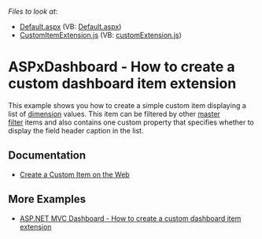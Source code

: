 <!-- default file list -->
*Files to look at*:

* [Default.aspx](./CS/DXSample/Default.aspx) (VB: [Default.aspx](./VB/DXSample/Default.aspx))
* [CustomItemExtension.js](./CS/DXSample/scripts/CustomItemExtension.js) (VB: [customExtension.js](./VB/DXSample/scripts/CustomItemExtension.js))
<!-- default file list end -->
# ASPxDashboard - How to create a custom dashboard item extension

This example shows you how to create a simple custom item displaying a list of [dimension](https://docs.devexpress.com/Dashboard/116523) values. This item can be filtered by other [master filter](https://docs.devexpress.com/Dashboard/117060/web-dashboard/create-dashboards-on-the-web/interactivity/master-filtering) items and also contains one custom property that specifies whether to display the field header caption in the list.

## Documentation

- [Create a Custom Item on the Web](https://docs.devexpress.com/Dashboard/117546)


## More Examples
- [ASP.NET MVC Dashboard - How to create a custom dashboard item extension](https://github.com/DevExpress-Examples/aspnet-mvc-dashboard-how-to-create-a-custom-dashboard-item-extension-t541040)
